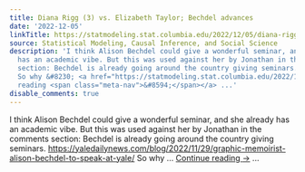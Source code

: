 ```yaml
---
title: Diana Rigg (3) vs. Elizabeth Taylor; Bechdel advances
date: '2022-12-05'
linkTitle: https://statmodeling.stat.columbia.edu/2022/12/05/diana-rigg-3-vs-elizabeth-taylor-bechdel-advances/
source: Statistical Modeling, Causal Inference, and Social Science
description: 'I think Alison Bechdel could give a wonderful seminar, and she already
  has an academic vibe. But this was used against her by Jonathan in the comments
  section: Bechdel is already going around the country giving seminars. https://yaledailynews.com/blog/2022/11/29/graphic-memoirist-alison-bechdel-to-speak-at-yale/
  So why &#8230; <a href="https://statmodeling.stat.columbia.edu/2022/12/05/diana-rigg-3-vs-elizabeth-taylor-bechdel-advances/">Continue
  reading <span class="meta-nav">&#8594;</span></a> ...'
disable_comments: true
---
```

I think Alison Bechdel could give a wonderful seminar, and she already has an academic vibe. But this was used against her by Jonathan in the comments section: Bechdel is already going around the country giving seminars. https://yaledailynews.com/blog/2022/11/29/graphic-memoirist-alison-bechdel-to-speak-at-yale/ So why &#8230; <a href="https://statmodeling.stat.columbia.edu/2022/12/05/diana-rigg-3-vs-elizabeth-taylor-bechdel-advances/">Continue reading <span class="meta-nav">&#8594;</span></a> ...